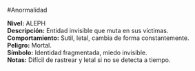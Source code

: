 #Anormalidad 

**Nivel:** ALEPH  
**Descripción:** Entidad invisible que muta en sus víctimas.  
**Comportamiento:** Sutil, letal, cambia de forma constantemente.  
**Peligro:** Mortal.  
**Símbolo:** Identidad fragmentada, miedo invisible.  
**Notas:** Difícil de rastrear y letal si no se detecta a tiempo.